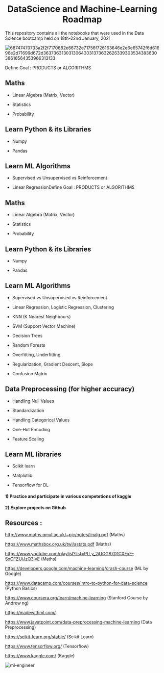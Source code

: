 <h1 align = "center">DataScience and Machine-Learning Roadmap </h1>

This repository contains all the notebooks that were used in the Data Science bootcamp held on 18th-22nd January, 2021


![68747470733a2f2f7170682e66732e71756f726163646e2e6e65742f6d61696e2d71696d672d3637363130313064303137363262633930353438363038616564353966313133](https://user-images.githubusercontent.com/72249059/130321734-22646b5b-64f2-4d1b-8ef2-c6038da2f92e.png)






Define Goal : PRODUCTS or ALGORITHMS


## Maths
- Linear Algebra (Matrix, Vector)

- Statistics

- Probability

## Learn Python & its Libraries
- Numpy
 
- Pandas

## Learn ML Algorithms
- Supervised vs Unsupervised vs Reinforcement

- Linear RegressionDefine Goal : PRODUCTS or ALGORITHMS


## Maths
- Linear Algebra (Matrix, Vector)

- Statistics

- Probability

## Learn Python & its Libraries
- Numpy

- Pandas

## Learn ML Algorithms
- Supervised vs Unsupervised vs Reinforcement

- Linear Regression, Logistic Regression, Clustering

- KNN (K Nearest Neighbours)

- SVM (Support Vector Machine)

- Decision Trees

- Random Forests

- Overfitting, Underfitting

- Regularization, Gradient Descent, Slope

- Confusion Matrix

## Data Preprocessing (for higher accuracy)
- Handling Null Values

- Standardization

- Handling Categorical Values

- One-Hot Encoding

- Feature Scaling

## Learn ML libraries
- Scikit learn

- Matplotlib

- Tensorflow for DL

<h4>1) Practice and participate in various competetions of kaggle</h4>
<h4>2) Explore projects on Github</h4>

## Resources :

http://www.maths.qmul.ac.uk/~pjc/notes/linalg.pdf (Maths)

https://www.mathsbox.org.uk/twi/astats.pdf (Maths)

https://www.youtube.com/playlist?list=PLLy_2iUCG87D1CXFxE-SxCFZUiJzQ3IvE (Maths)

https://developers.google.com/machine-learning/crash-course (ML by Google)

https://www.datacamp.com/courses/intro-to-python-for-data-science (Python Basics)

https://www.coursera.org/learn/machine-learning (Stanford Course by Andrew ng)

https://madewithml.com/ 

https://www.javatpoint.com/data-preprocessing-machine-learning (Data Preprocessing)

https://scikit-learn.org/stable/ (Scikit Learn)

https://www.tensorflow.org/ (Tensorflow)

https://www.kaggle.com/ (Kaggle)

![ml-engineer](https://user-images.githubusercontent.com/72249059/130322175-10237b03-926f-4dcd-b5ce-3a60b392ad38.png)
